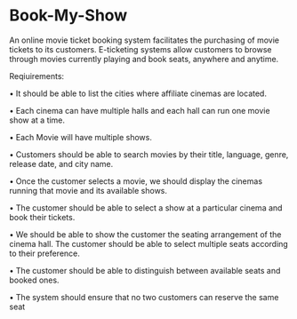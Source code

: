 # Book-My-Show

An online movie ticket booking system facilitates the purchasing of
movie tickets to its customers. E-ticketing systems allow customers to
browse through movies currently playing and book seats, anywhere
and anytime.

Reqiuirements:

• It should be able to list the cities where affiliate cinemas are
located.

• Each cinema can have multiple halls and each hall can run one
movie show at a time.

• Each Movie will have multiple shows.

• Customers should be able to search movies by their title, language,
genre, release date, and city name.

• Once the customer selects a movie, we should display the cinemas
running that movie and its available shows.

• The customer should be able to select a show at a particular
cinema and book their tickets.

• We should be able to show the customer the seating arrangement
of the cinema hall. The customer should be able to select multiple
seats according to their preference.

• The customer should be able to distinguish
between available seats and booked ones.

• The system should ensure that no two
customers can reserve the same seat
